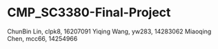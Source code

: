 # CMP_SC3380-Final-Project
ChunBin Lin, clpk8, 16207091
Yiqing Wang, yw283, 14283062
Miaoqing Chen, mcc66, 14254966


